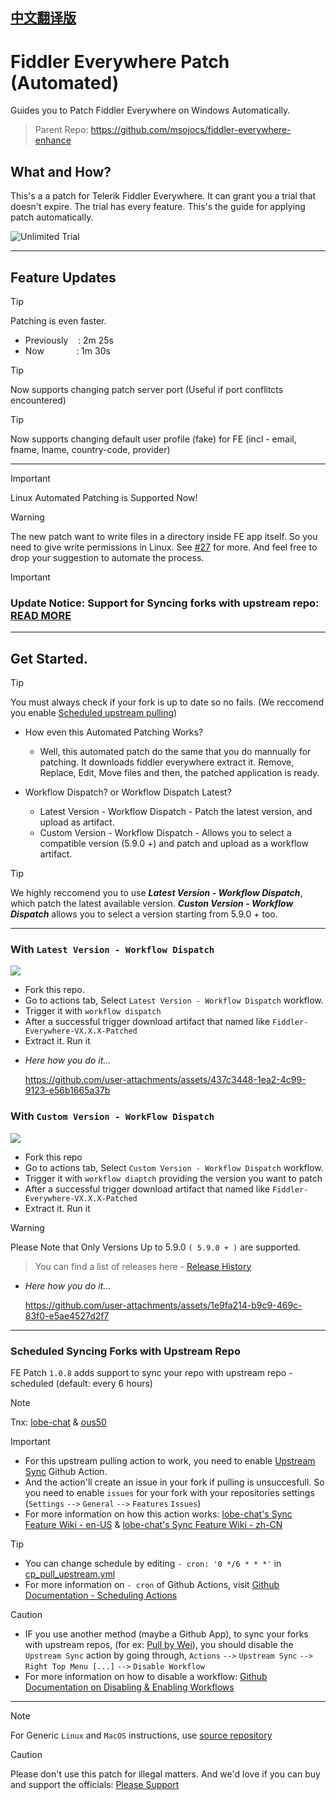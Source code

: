 ## [中文翻译版](README_CN.md)

# Fiddler Everywhere Patch (Automated)
Guides you to Patch Fiddler Everywhere on Windows Automatically. 
> Parent Repo: https://github.com/msojocs/fiddler-everywhere-enhance

## What and How?
This's a  a patch for Telerik Fiddler Everywhere. It can grant you a trial that doesn't expire. The trial has every feature. 
This's the guide for applying patch automatically. 

![Unlimited Trial](https://github.com/user-attachments/assets/e9c83778-27fa-456a-96e6-07bb0cd7f4ad)

---

## Feature Updates
> [!TIP]
> Patching is even faster.
>  - Previously &nbsp;&nbsp;&nbsp;:&nbsp;2m 25s
>  - Now &nbsp;&nbsp;&nbsp;&nbsp;&nbsp;&nbsp;&nbsp;&nbsp;&nbsp;&nbsp;&nbsp;&nbsp;:&nbsp;1m 30s

> [!TIP]
> Now supports changing patch server port (Useful if port conflitcts encountered)

> [!TIP]
> Now supports changing default user profile (fake) for FE (incl - email, fname, lname, country-code, provider)

---

> [!IMPORTANT]
> Linux Automated Patching is Supported Now!

> [!WARNING]
> The new patch want to write files in a directory inside FE app itself. So you need to give write permissions in Linux. See [#27](https://github.com/auto-yui-patch/fiddler-everywhere-patch-automated/issues/27) for more. And feel free to drop your suggestion to automate the process.

> [!IMPORTANT]
> ### Update Notice: Support for Syncing forks with upstream repo: [READ MORE](#scheduled-syncing-forks-with-upstream-repo)

---

## Get Started.
 > [!TIP]
 > You must always check if your fork is up to date so no fails. (We reccomend you enable [Scheduled upstream pulling](#scheduled-syncing-forks-with-upstream-repo))

 * How even this Automated Patching Works?
   - Well, this automated patch do the same that you do mannually for patching. It downloads fiddler everywhere extract it. Remove, Replace, Edit, Move files and then, the patched application is ready.

 * Workflow Dispatch? or Workflow Dispatch Latest?
   - Latest Version - Workflow Dispatch - Patch the latest version, and upload as artifact.
   - Custom Version - Workflow Dispatch - Allows you to select a compatible version (5.9.0 +) and patch  and upload as a workflow artifact.

> [!TIP]
> We highly reccomend you to use ***Latest Version - Workflow Dispatch***, which patch the latest available version.
> ***Custon Version - Workflow Dispatch*** allows you to select a version starting from 5.9.0 + too.

---

### With `Latest Version - Workflow Dispatch` 
[![](https://github.com/auto-yui-patch/fiddler-everywhere-patch-automated/actions/workflows/cp_latest_dispatch.yml/badge.svg)](https://github.com/auto-yui-patch/fiddler-everywhere-patch-automated/actions/workflows/cp_latest_dispatch.yml)

  - Fork this repo.
  - Go to actions tab, Select `Latest Version - Workflow Dispatch` workflow.
  - Trigger it with `workflow dispatch`
  - After a successful trigger download artifact that named like `Fiddler-Everywhere-VX.X.X-Patched`
  - Extract it. Run it

  * *Here how you do it...*

    https://github.com/user-attachments/assets/437c3448-1ea2-4c99-9123-e56b1665a37b


### With `Custom Version - WorkFlow Dispatch` 
[![](https://github.com/auto-yui-patch/fiddler-everywhere-patch-automated/actions/workflows/cp_dispatch.yml/badge.svg)](https://github.com/auto-yui-patch/fiddler-everywhere-patch-automated/actions/workflows/cp_dispatch.yml)

  - Fork this repo
  - Go to actions tab, Select `Custom Version - Workflow Dispatch` workflow.
  - Trigger it with `workflow diaptch` providing the version you want to patch
  - After a successful trigger download artifact that named like `Fiddler-Everywhere-VX.X.X-Patched`
  - Extract it. Run it

  > [!WARNING]
  > Please Note that Only Versions Up to 5.9.0 `( 5.9.0 + )` are supported.
  
  > You can find a list of releases here - [Release History](https://www.telerik.com/support/whats-new/fiddler-everywhere/release-history)

  * *Here how you do it...*

    https://github.com/user-attachments/assets/1e9fa214-b9c9-469c-83f0-e5ae4527d2f7

---

### Scheduled Syncing Forks with Upstream Repo
  FE Patch `1.0.8` adds support to sync your repo with upstream repo - scheduled (default: every 6 hours) 
  > [!NOTE]
  > Tnx: [lobe-chat](https://github.com/lobehub/lobe-chat) & [ous50](https://github.com/ous50)

  > [!IMPORTANT]
  >  - For this upstream pulling action to work, you need to enable [Upstream Sync](.github/workflows/cp_pull_upstream.yml) Github Action.
  >  - And the action'll create an issue in your fork if pulling is unsuccesfull. So you need to enable `issues` for your fork with your repositories settings (`Settings` `-->` `General` `-->` `Features` `Issues`)
  >  - For more information on how this action works: [lobe-chat's Sync Feature Wiki - en-US](https://github.com/lobehub/lobe-chat/wiki/Upstream-Sync) & [lobe-chat's Sync Feature Wiki - zh-CN](https://github.com/lobehub/lobe-chat/wiki/Upstream-Sync.zh-CN)

  > [!TIP]
  >  - You can change schedule by editing `- cron: '0 */6 * * *'` in [cp_pull_upstream.yml](.github/workflows/cp_pull_upstream.yml)
  >  - For more information on `- cron` of Github Actions, visit [Github Documentation - Scheduling Actions](https://docs.github.com/en/actions/writing-workflows/choosing-when-your-workflow-runs/events-that-trigger-workflows#schedule)

  > [!CAUTION]
  >  - IF you use another method (maybe a Github App), to sync your forks with upstream repos, (for ex: [Pull by Wei](https://github.com/wei/pull)), you should disable the `Upstream Sync` action by going through, `Actions` `-->` `Upstream Sync` `-->` `Right Top Menu [...]` `-->` `Disable Workflow`
  >  - For more information on how to disable a workflow: [Github Documentation on Disabling & Enabling Workflows](https://docs.github.com/en/actions/managing-workflow-runs-and-deployments/managing-workflow-runs/disabling-and-enabling-a-workflow)

---

> [!NOTE]
> For Generic `Linux` and `MacOS` instructions, use [source repository](https://github.com/msojocs/fiddler-everywhere-enhance)

> [!CAUTION]
> Please don't use this patch for illegal matters. And we'd love if you can buy and support the officials: [Please Support](https://www.telerik.com/purchase/fiddler)
